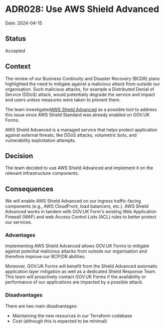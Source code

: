 # ADR028: Use AWS Shield Advanced

Date: 2024-04-15

## Status

Accepted 

## Context

The review of our Business Continuity and Disaster Recovery (BCDR) plans highlighted the need to mitigate against a malicious attack from outside our organisation. Such malicious attacks, for example a Distributed Denial of Service (DDoS) attack, would potentially degrade the service and impact end users unless measures were taken to prevent them.

The team investigated[AWS Shield Advanced](https://docs.aws.amazon.com/waf/latest/developerguide/shield-chapter.html) as a possible tool to address this issue since AWS Shield Standard was already enabled on GOV.UK Forms.

AWS Shield Advanced is a managed service that helps protect application against external threats, like DDoS attacks, volumetric bots, and vulnerability exploitation attempts.

## Decision

The team decided to use AWS Shield Advanced and implement it on the relevant infrastructure components.

## Consequences

We will enable AWS Shield Advanced on our ingress traffic-facing components (e.g., AWS CloudFront, load balancers, etc.). AWS Shield Advanced works in tandem with GOV.UK Form's existing Web Application Firewall (WAF) and web Access Control Lists (ACL) rules to better protect our services.

### Advantages

Implementing AWS Shield Advanced allows GOV.UK Forms to mitigate against potential malicious attacks from outside our organisation and therefore improve our BCP/DR abilities.

Moreover, GOV.UK Forms will benefit from the Shield Advanced automatic application layer mitigation as well as a dedicated Shield Response Team. This team will proactively contact GOV.UK Forms if the availability or performance of our applications are impacted by a possible attack.

### Disadvantages

There are two main disadvantages:

* Maintaining the new resources in our Terraform codebase
* Cost (although this is expected to be minimal)
